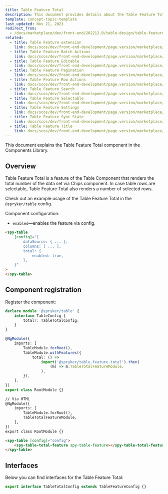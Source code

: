 ```yaml
---
title: Table Feature Total
description: This document provides details about the Table Feature Total component in the Components Library.
template: concept-topic-template
last_updated: Nov 21, 2023
redirect_from:
  - /docs/marketplace/dev/front-end/202212.0/table-design/table-features/table-feature-total.html
related:
  - title: Table Feature extension
    link: docs/scos/dev/front-end-development/page.version/marketplace/table-design/table-feature-extension/table-feature-extension.html
  - title: Table Feature Batch Actions
    link: docs/scos/dev/front-end-development/page.version/marketplace/table-design/table-feature-extension/table-feature-batch-actions.html
  - title: Table Feature Editable
    link: docs/scos/dev/front-end-development/page.version/marketplace/table-design/table-feature-extension/table-feature-editable.html
  - title: Table Feature Pagination
    link: docs/scos/dev/front-end-development/page.version/marketplace/table-design/table-feature-extension/table-feature-pagination.html
  - title: Table Feature Row Actions
    link: docs/scos/dev/front-end-development/page.version/marketplace/table-design/table-feature-extension/table-feature-row-actions.html
  - title: Table Feature Search
    link: docs/scos/dev/front-end-development/page.version/marketplace/table-design/table-feature-extension/table-feature-search.html
  - title: Table Feature Selectable
    link: docs/scos/dev/front-end-development/page.version/marketplace/table-design/table-feature-extension/table-feature-selectable.html
  - title: Table Feature Settings
    link: docs/scos/dev/front-end-development/page.version/marketplace/table-design/table-feature-extension/table-feature-settings.html
  - title: Table Feature Sync State
    link: docs/scos/dev/front-end-development/page.version/marketplace/table-design/table-feature-extension/table-feature-sync-state.html
  - title: Table Feature Title
    link: docs/scos/dev/front-end-development/page.version/marketplace/table-design/table-feature-extension/table-feature-title.html
---
```


This document explains the Table Feature Total component in the Components Library.

## Overview

Table Feature Total is a feature of the Table Component that renders the total number of the data
set via Chips component.
In case table rows are selectable, Table Feature Total also renders a number of selected rows.

Check out an example usage of the Table Feature Total in the `@spryker/table` config.

Component configuration:

- `enabled`—enables the feature via config.  

```html
<spy-table
    [config]="{
        dataSource: { ... },
        columns: [ ... ],
        total: {
            enabled: true,
        },                                                                                           
    }"
>
</spy-table>
```

## Component registration

Register the component:

```ts
declare module '@spryker/table' {
    interface TableConfig {
        total?: TableTotalConfig;
    }
}

@NgModule({
    imports: [
        TableModule.forRoot(),
        TableModule.withFeatures({
            total: () =>
                import('@spryker/table.feature.total').then(
                    (m) => m.TableTotalFeatureModule,
                ),
        }),
    ],
})
export class RootModule {}
```

```html
// Via HTML
@NgModule({
    imports: [
        TableModule.forRoot(),
        TableTotalFeatureModule,
    ],
})
export class RootModule {}

<spy-table [config]="config">
    <spy-table-total-feature spy-table-feature></spy-table-total-feature>
</spy-table>
```

## Interfaces

Below you can find interfaces for the Table Feature Total:

```ts
export interface TableTotalConfig extends TableFeatureConfig {}
```
